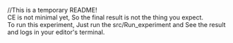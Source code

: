 //This is a temporary README! <br>
CE is not minimal yet, So the final result is not the thing you expect. <br>
To run this experiment, Just run the src/Run_experiment and See the result and logs in your editor's terminal.
